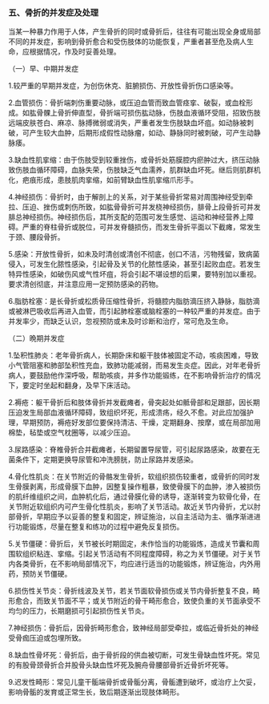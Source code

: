 ### 五、骨折的并发症及处理

当某一种暴力作用于人体，产生骨折的同时或骨折后，往往有可能出现全身或局部不同的并发症，影响到骨折愈合和受伤肢体的功能恢复，严重者甚至危及病人生命，应根据情况，作及时妥善处理。

（一）早、中期并发症

1.较严重的早期并发症，为创伤休克、脏腑损伤、开放性骨折伤口感染等。

2.血管损伤：骨折端刺伤重要动脉，或压迫血管而致血管痉挛、破裂，或血栓形成。如肱骨髁上骨折伸直型，骨折端可损伤肱动脉，伤肢血液循环受阻，招致伤肢远端皮肤苍白、麻凉、脉搏微弱或消失，严重者发生伤肢缺血坏疽。如动脉被刺破，可产生较大血肿，后期形成假性动脉瘤，如动、静脉同时被刺破，可产生动静脉痿。

3.缺血性肌挛缩：由于伤肢受到较重挫伤，或骨折处筋膜腔内瘀肿过大，挤压动脉致伤肢血循环障碍，血脉失荣，伤肢缺乏气血濡养，肌群缺血坏死。继后则肌群机化，疤痕形成，患肢肌肉挛缩，如前臂缺血性肌挛缩爪形手。

4.神经损伤：骨折时，由于解剖上的关系，对于某些骨折常易对周围神经受到牵拉、压迫、挫伤或刺伤所致，如肱骨骨折可并发桡神经损伤，腓骨上段骨折可并发腓总神经损伤。神经损伤后，其所支配的范围可发生感觉、运动和神经营养上障碍。严重的脊柱骨折或脱位，可并发脊髓损伤，而发生骨折平面以下截瘫，常发生于颈、腰段骨折。

5.感染：开放性骨折，如未及时清创或清创不彻底，创口不洁，污物残留，致病菌侵入，可发生化脓性感染，引起骨及关节的化脓性感染，甚至引起败血症。若发生特异性感染，如破伤风或气性坏疽，将会引起不堪设想的后果，要特别加以重视。要求清创彻底，并注意应用一定预防感染的药物。

6.脂肪栓塞：是长骨折或松质骨压缩性骨折，将髓腔内脂肪滴压挤入静脉，脂肪滴或被淋巴吸收后再进入血管，而引起肺栓塞或脑栓塞的一种较严重的并发症。由于并发率少，而缺乏认识，忽视预防或未及时诊断和治疗，常可危及生命。

（二）晩期并发症

1.坠积性肺炎：老年骨折病人，长期卧床和躯干肢体被固定不动，咳痰困难，导致小气管阻塞和肺部坠积性充血，致肺功能减弱，而易发生炎症。因此，对年老骨折病人，要鼓励他作深呼吸，帮助咳痰，并多作功能锻练，在不影响骨折治疗的情况下，要定时坐起和翻身，及早下床活动。

2.褥疮：躯干骨折后和肢体骨折并发截瘫者，骨突起处如骶骨部和足跟部，因长期压迫发生局部血液循环障碍，致组织坏死，形成溃疡，经久不愈。对此应加强护理，早期预防，褥疮好发部位要保持清洁、干燥，定期翻身、按摩，或在局部加用棉垫，毡垫或空气枕圈等，以减少压迫。

3.尿路感染：脊椎骨折合并截瘫者，长期留置导尿管，可引起尿路感染，故要在无菌条件下，定期更换导尿管和冲洗膀胱，防止尿路并发感染。

4.骨化性肌炎：在关节附近的骨骼发生骨折，软组织损伤较重者，或骨折的同时发生骨膜剥离，形成骨膜下血肿，因整复操作粗暴，致使骨膜下的血肿，渗入被损伤的肌纤维组织之间，血肿机化后，通过骨膜化骨的诱导，逐渐转变为软骨化骨，在关节附近软组织内可产生骨化性肌炎，影响了关节活动。故近关节内骨折，尤以肘部骨折，早期应予以妥善的整复和固定，辨证施治，以自主活动为主、循序渐进进行功能锻炼，尽量在整复和练功的过程中避免反复损伤。

5.关节僵硬：骨折后，关节被长时期固定，未作恰当的功能锻炼，造成关节囊和周围软组织粘连、挛缩。引起关节活动有不同程度障碍，称之为关节僵硬。对于关节内各类骨折，在不影响局部情况下，均应进行适当的功能锻炼，辨证施治，内外用药，预防关节僵硬。

6.损伤性关节炎：骨折线波及关节，若关节面软骨损伤或关节内骨折整复不良，畸形愈合，而致关节面不平；或关节附近的骨干畸形愈合，致使负重的关节面承受不均匀的压力，长期磨损可引起损伤性关节炎。

7.神经损伤：骨折后，因骨折畸形愈合，致神经局部受牵拉，或临近骨折处的神经受骨痂压迫或包埋所致。

8.缺血性骨坏死：骨折后，由于骨折段的供血被切断，可发生骨缺血性坏死。常见的有股骨颈骨折合并股骨头缺血性坏死及腕舟骨腰部骨折近骨折坏死等。

9.迟发性畸形：常见儿童干骺端骨折或骨骺分离，骨骺遭到破坏，或治疗上欠妥，影响骨骺的发育或正常生长，致后期逐渐出现肢体畸形。
